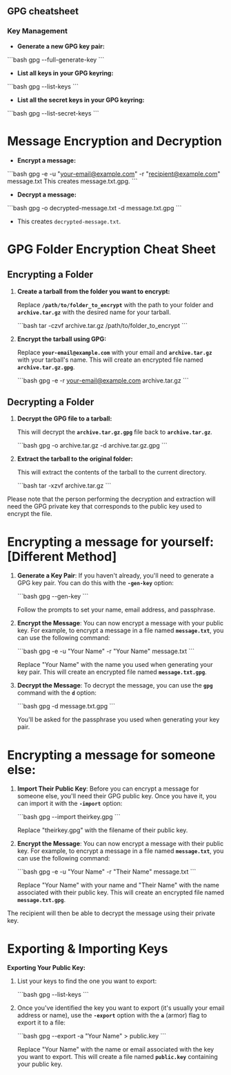 
## GPG cheatsheet

### Key Management

- **Generate a new GPG key pair:**

\`\`\`bash
gpg --full-generate-key
\`\`\`

- **List all keys in your GPG keyring:**

\`\`\`bash
gpg --list-keys
\`\`\`

- **List all the secret keys in your GPG keyring:**

\`\`\`bash
gpg --list-secret-keys
\`\`\`

# Message Encryption and Decryption

- **Encrypt a message:**

\`\`\`bash
gpg -e -u "your-email@example.com" -r "recipient@example.com" message.txt
This creates message.txt.gpg.
\`\`\`

- **Decrypt a message:**

\`\`\`bash
gpg -o decrypted-message.txt -d message.txt.gpg
\`\`\`

- This creates `decrypted-message.txt`.

# GPG Folder Encryption Cheat Sheet

## Encrypting a Folder

1. **Create a tarball from the folder you want to encrypt:**

    Replace **`/path/to/folder_to_encrypt`** with the path to your folder and **`archive.tar.gz`** with the desired name for your tarball.

    \`\`\`bash
    tar -czvf archive.tar.gz /path/to/folder_to_encrypt
    \`\`\`

2. **Encrypt the tarball using GPG:**

    Replace **`your-email@example.com`** with your email and **`archive.tar.gz`** with your tarball's name. This will create an encrypted file named **`archive.tar.gz.gpg`**.

    \`\`\`bash
    gpg -e -r your-email@example.com archive.tar.gz
    \`\`\`

## Decrypting a Folder

1. **Decrypt the GPG file to a tarball:**

    This will decrypt the **`archive.tar.gz.gpg`** file back to **`archive.tar.gz`**.

    \`\`\`bash
    gpg -o archive.tar.gz -d archive.tar.gz.gpg
    \`\`\`

2. **Extract the tarball to the original folder:**

    This will extract the contents of the tarball to the current directory.

    \`\`\`bash
    tar -xzvf archive.tar.gz
    \`\`\`

Please note that the person performing the decryption and extraction will need the GPG private key that corresponds to the public key used to encrypt the file.

# Encrypting a message for yourself: [Different Method]

1. **Generate a Key Pair**: If you haven't already, you'll need to generate a GPG key pair. You can do this with the **`-gen-key`** option:

    \`\`\`bash
    gpg --gen-key
    \`\`\`

    Follow the prompts to set your name, email address, and passphrase.

2. **Encrypt the Message**: You can now encrypt a message with your public key. For example, to encrypt a message in a file named **`message.txt`**, you can use the following command:

    \`\`\`bash
    gpg -e -u "Your Name" -r "Your Name" message.txt
    \`\`\`

    Replace "Your Name" with the name you used when generating your key pair. This will create an encrypted file named **`message.txt.gpg`**.

3. **Decrypt the Message**: To decrypt the message, you can use the **`gpg`** command with the **`d`** option:

    \`\`\`bash
    gpg -d message.txt.gpg
    \`\`\`

    You'll be asked for the passphrase you used when generating your key pair.

# Encrypting a message for someone else:

1. **Import Their Public Key**: Before you can encrypt a message for someone else, you'll need their GPG public key. Once you have it, you can import it with the **`-import`** option:

    \`\`\`bash
    gpg --import theirkey.gpg
    \`\`\`

    Replace "theirkey.gpg" with the filename of their public key.

2. **Encrypt the Message**: You can now encrypt a message with their public key. For example, to encrypt a message in a file named **`message.txt`**, you can use the following command:

    \`\`\`bash
    gpg -e -u "Your Name" -r "Their Name" message.txt
    \`\`\`

    Replace "Your Name" with your name and "Their Name" with the name associated with their public key. This will create an encrypted file named **`message.txt.gpg`**.

The recipient will then be able to decrypt the message using their private key.

# Exporting & Importing Keys

**Exporting Your Public Key:**

1. List your keys to find the one you want to export:

    \`\`\`bash
    gpg --list-keys
    \`\`\`

2. Once you've identified the key you want to export (it's usually your email address or name), use the **`-export`** option with the **`a`** (armor) flag to export it to a file:

    \`\`\`bash
    gpg --export -a "Your Name" > public.key
    \`\`\`

    Replace "Your Name" with the name or email associated with the key you want to export. This will create a file named **`public.key`** containing your public key.

